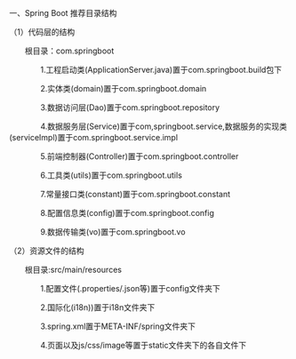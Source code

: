 一、Spring Boot 推荐目录结构  

（1）代码层的结构  

　　根目录：com.springboot  

　　　　1.工程启动类(ApplicationServer.java)置于com.springboot.build包下  

　　　　2.实体类(domain)置于com.springboot.domain  

　　　　3.数据访问层(Dao)置于com.springboot.repository  

　　　　4.数据服务层(Service)置于com,springboot.service,数据服务的实现类(serviceImpl)置于com.springboot.service.impl  

　　　　5.前端控制器(Controller)置于com.springboot.controller  

　　　　6.工具类(utils)置于com.springboot.utils  

　　　　7.常量接口类(constant)置于com.springboot.constant  

　　　　8.配置信息类(config)置于com.springboot.config  

　　　　9.数据传输类(vo)置于com.springboot.vo  

（2）资源文件的结构  

　　根目录:src/main/resources  

　　　　1.配置文件(.properties/.json等)置于config文件夹下  

　　　　2.国际化(i18n))置于i18n文件夹下  

　　　　3.spring.xml置于META-INF/spring文件夹下  

　　　　4.页面以及js/css/image等置于static文件夹下的各自文件下  
